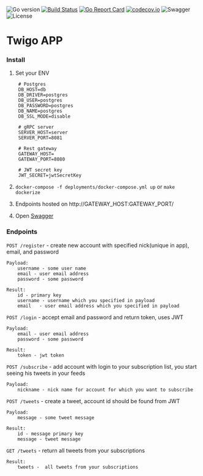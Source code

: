 ![Go version](https://img.shields.io/github/go-mod/go-version/vskut/twigo)
[![Build Status](https://travis-ci.org/vskut/twigo.svg)](https://travis-ci.org/vskut/twigo)
[![Go Report Card](https://goreportcard.com/badge/github.com/vskut/twigo)](https://goreportcard.com/report/github.com/vskut/twigo)
[![codecov.io](https://codecov.io/github/vskut/twigo/branch/master/graph/badge.svg)](https://codecov.io/github/vskut/twigo)
![Swagger](https://img.shields.io/swagger/valid/3.0?specUrl=https%3A%2F%2Fraw.githubusercontent.com%2FVSKut%2Ftwigo%2Fmaster%2Fapi%2Fswagger-spec%2Fapi.json)
![License](https://img.shields.io/github/license/vskut/twigo)
# Twigo APP

### Install
1. Set your ENV
        
        # Postgres
        DB_HOST=db
        DB_DRIVER=postgres
        DB_USER=postgres
        DB_PASSWORD=postgres
        DB_NAME=postgres
        DB_SSL_MODE=disable
        
        # gRPC server
        SERVER_HOST=server
        SERVER_PORT=8081
        
        # Rest gateway
        GATEWAY_HOST=
        GATEWAY_PORT=8080
        
        # JWT secret key
        JWT_SECRET=jwtSecretKey
        
2. `docker-compose -f deployments/docker-compose.yml up` or `make dockerize`
3. Endpoints hosted on http://GATEWAY_HOST:GATEWAY_PORT/
4. Open [Swagger](http://127.0.0.1:8082/)

### Endpoints
`POST /register` - create new account with specified nick(unique in app), email, and password
	
	Payload: 
		username - some user name
		email - user email address
		password - some password 
	
	Result: 
		id - primary key
		username - username which you specified in payload 
		email   - user email address which you specified in payload 

`POST /login` - accept email and password  and return token, uses JWT
	
	Payload:
		email - user email address
		password - some password 

	Result:
		token - jwt token
		
`POST /subscribe` - add account with login to your subscription list, you start seeing his tweets in your feeds 
	
	Payload: 
		nickname - nick name for account for which you want to subscribe 

`POST /tweets` - create a tweet, account id should be found from JWT

	Payload: 
		message - some tweet message

	Result:
		id - message primary key 
		message - tweet message

`GET /tweets` - return all tweets from your subscriptions 
	
	Result:
		tweets -  all tweets from your subscriptions 